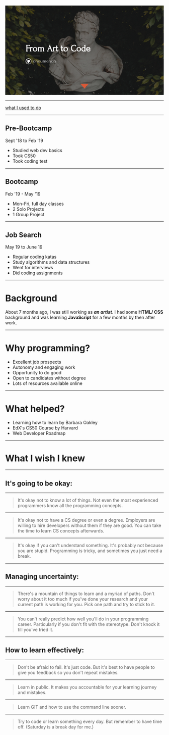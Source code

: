 ![introduction](./slide1.jpg)

---

[what I used to do](./slide2.jpg)

---
## Pre-Bootcamp
Sept '18 to Feb '19
- Studied web dev basics
- Took CS50
- Took coding test

---

## Bootcamp
Feb '19 - May '19
- Mon-Fri, full day classes
- 2 Solo Projects
- 1 Group Project

---

## Job Search
May 19 to June 19
- Regular coding katas
- Study algorithms and data structures
- Went for interviews
- Did coding assignments

---
# Background
 About 7 months ago, I was still working as ***an artist***. I had some **HTML/ CSS** background and was learning **JavaScript** for a few months by then after work.

---

# Why programming?

- Excellent job prospects
- Autonomy and engaging work
- Opportunity to do good
- Open to candidates without degree
- Lots of resources available online

---

# What helped?
- Learning how to learn by Barbara Oakley
- EdX's CS50 Course by Harvard
- Web Developer Roadmap​

---

# What I wish I knew

---

## It's going to be okay:

---

>It's okay not to know a lot of things. Not even the most experienced programmers know all the programming concepts.

---

>It's okay not to have a CS degree or even a degree. Employers are willing to hire developers without them if they are good. You can take the time to learn CS concepts afterwards.

---

>It's okay if you can't understand something. It's probably not because you are stupid. Programming is tricky, and sometimes you just need a break.

---

## Managing uncertainty:

---

>There's a mountain of things to learn and a myriad of paths. Don't worry about it too much if you've done your research and your current path is working for you. Pick one path and try to stick to it.

---

>You can't really predict how well you'll do in your programming career. Particularly if you don't fit with the stereotype. Don't knock it till you've tried it.

---

## How to learn effectively:

---

>Don't be afraid to fail. It's just code. But it's best to have people to give you feedback so you don't repeat mistakes.

---

>Learn in public. It makes you accountable for your learning journey and mistakes.

---

>Learn GIT and how to use the command line sooner. 

---

>Try to code or learn something every day. But remember to have time off. (Saturday is a break day for me.)
